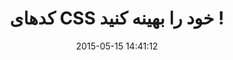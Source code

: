 ---
layout: post
title: "کدهای CSS خود را بهینه کنید !"
date: 2015-05-15 14:41:12
section: article
tags: css optimize
link: "http://www.majidonline.com/article/%DA%A9%D8%AF%D9%87%D8%A7%DB%8C_CSS_%D8%AE%D9%88%D8%AF_%D8%B1%D8%A7_%D8%A8%D9%87%DB%8C%D9%86%D9%87_%DA%A9%D9%86%DB%8C%D8%AF_.html"
user: "نوید کاشانی"
user_link: "http://navid.kashani.ir/"
---